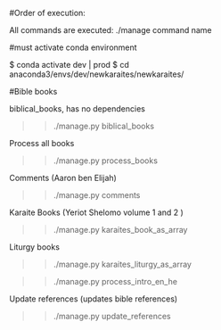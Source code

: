 #Order of execution:

All commands are executed: ./manage command name

#must activate conda environment

$ conda activate dev | prod
$ cd anaconda3/envs/dev/newkaraites/newkaraites/

#Bible books

biblical_books, has no dependencies


>> ./manage.py biblical_books

Process all books

>>./manage.py process_books
  
Comments (Aaron ben Elijah)

>> ./manage.py comments

Karaite Books (Yeriot Shelomo volume 1 and 2 )

>> ./manage.py karaites_book_as_array

Liturgy books

>> ./manage.py karaites_liturgy_as_array

[//]: # (Polemic books)

[//]: # ()
[//]: # (>> ./manage.py karaites_sefer_as_array)

[//]: # ()
[//]: # (>> ./manage.py process_intro_en_he_table)


>> ./manage.py process_intro_en_he

Update references (updates bible references)

>> ./manage.py update_references
 
[//]: # (Update search)

[//]: # ()
[//]: # (>> ./manage.py update_full_text_search)


[//]: # (Update autocomplete)

[//]: # ()
[//]: # (# this can take a while so in the remote server )

[//]: # (>> screen)

[//]: # (>>./manage.py autocomplete | autocomplete1)

[//]: # (# press ctrl A and then ctrl d)

[//]: # (# this will detach the process from the current ssh session)

[//]: # (# you may close the ssh, the process will keep running on remote server.)